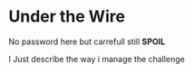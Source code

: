 # Under the Wire

No password here but carrefull still **SPOIL**

I Just describe the way i manage the challenge
